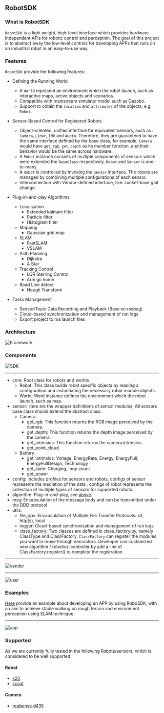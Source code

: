 ## RobotSDK

### What is RobotSDK

`RobotSDK` is a light weight, high-level interface which provides hardware independent APIs for robotic control and perception.
The goal of this project is to abstract away the low-level controls for developing APPs that runs on an industrial robot in an easy-to-use way.

### Features

`RobotSDK` provide the following features:

- Defining the Running World
    - A `World` represent an environment which the robot launch, such as interactive maps, active objects and scenarios.
    - Compatible with mainstream simulator model such as Gazebo.
    - Support to obtain the `location` and `attributes` of the objects, e.g. `Robot`.
    
- Sensor-Based Control for Registered Robots
    - Object-oriented, unified interface for equivalent sensors, such as : `Camera`, `Lidar`, `IMU` and `Audio`. 
      Therefore, they are guaranteed to have the same interface defined by the base class, for example, 
      `Camera` would have `get_rgb`, `get_depth` as its member function, and their behavior would be the same across hardware.
    - A `Robot` instance consists of multiple components of sensors which were extended the `BaseClass` respectively. `Robot` and `Sensor` is one-to-many.
    - A `Robot` is controlled by invoking the `Sensor` interface. The robots are managed by combining multiple configurations of each sensor.
    - Interconnection with Vendor-defined interface, like: socket-base gait change.
    
- Plug-in-and-play Algorithms
    - Localization
        * Extended kalmam filter
        * Particle filter
        * Histogram filter
    - Mapping
        * Gaussian grid map
    - SLAM
        * FastSLAM
        * VSLAM
    - Path Planning
        * Dijkstra
        * A Star
    - Tracking Control
        * LQR Sterring Control
        * Arm go home
    - Road Line detect
        * Hough Transform

- Tasks Management
    - Sensor/Topic Data Recording and Playback (Base on rosbag)
    - Cloud-based synchronization and management of run logs  
    - Export project to ros launch files

### Architecture

![Framework](./docs/image/framework.PNG)

### Components

![SDK](./docs/image/robosdk.png)
***

- core: Root class for robots and worlds
    * Robot: This class builds robot specific objects by reading a configuration and instantiating the necessary robot module objects.
    * World: Word instance defines the environment which the robot launch, such as map.
- sensor: Here are the wrapper definitions of sensor modules, All sensors base class should extend the abstract class:
    * Camera: 
        - get_rgb: This function returns the RGB image perceived by the camera.
        - get_depth: This function returns the depth image perceived by the camera.
        - get_intrinsics: This function returns the camera intrinsics.
        - get_point_cloud
    * Battery:
        - get_intrinsics: Voltage, EnergyRate, Energy, EnergyFull, EnergyFullDesign, Technology 
        - get_state: Charging, loop count
        - get_power
- config: Includes profiles for sensors and robots, configs of sensor represents the mediation of the data , configs of robot represents the collection of multiple types of sensors for supported robots.
- algorithm: Plug-in-and-play, see [above](#Features).
- msg: Encapsulation of the message body and can be transmitted under the DDD protocol
- utils: 
    * file_ops: Encapsulation of Multiple File Transfer Protocols: s3, http(s), local
    * logger: Cloud-based synchronization and management of run logs
    * class_factory: Two classes are defined in class_factory.py, namely ClassType and ClassFactory.
      `ClassFactory` can register the modules you want to reuse through decorators. Developer can customized new algorithm / robotics-controller by add a line of ClassFactory.register() to complete the registration.
      
***
![vendor](./docs/image/vendor_regisis.png)

***
![user](./docs/image/use_case.png)

### Examples

[Here](./examples/legRobot/navigation/README.md) provide an example about developing an APP by using RoboSDK,  with an aim to achieve stable walking on rough terrain and environment perception using SLAM technique.

***
![app](./docs/image/slam_app_develop.png)

### Supported

As we are currently fully tested in the following Robots/sensors, which is considered to be well supported :

#### Robot
 - [x20](https://www.deeprobotics.cn/products_jy_3.html)
 - [scout](https://global.agilex.ai/products/scout-mini)

#### Camera
 - [realsense d435](https://www.intelrealsense.com/depth-camera-d435i/)

